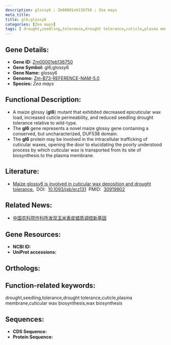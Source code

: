 ```yaml
---
description: glossy6 ; Zm00001eb136750 ; Zea mays
meta_title:
title: gl6;glossy6
categories: [Zea mays]
tags: [ drought,seedling,tolerance,drought tolerance,cuticle,plasma membrane,cuticular wax biosynthesis,wax biosynthesis ]
---
```


## Gene Details:
- **Gene ID:**	[Zm00001eb136750]()
- **Gene Symbol:** gl6;glossy6
- **Gene Name:** glossy6
- **Genome:** [Zm-B73-REFERENCE-NAM-5.0]()
- **Species:** *Zea mays*

## Functional Description:
   - A maize glossy (**gl6**) mutant that exhibited decreased epicuticular wax load, increased cuticle permeability, and reduced seedling drought tolerance relative to wild-type.
   - The **gl6** gene represents a novel maize glossy gene containing a conserved, but uncharacterized, DUF538 domain.
   - The **gl6** protein may be involved in the intracellular trafficking of cuticular waxes, opening the door to elucidating the poorly understood process by which cuticular wax is transported from its site of biosynthesis to the plasma membrane.

## Literature:
   - [Maize glossy6 is involved in cuticular wax deposition and drought tolerance.]( https://academic.oup.com/jxb/article/70/12/3089/5421310?login=true)&nbsp;&nbsp;DOI:&nbsp;&nbsp;[10.1093/jxb/erz131](https://academic.oup.com/jxb/article/70/12/3089/5421310?login=true)&nbsp;&nbsp;PMID:&nbsp;&nbsp;[30919902](https://pubmed.ncbi.nlm.nih.gov/30919902/)

## Related News:
   - [中国农科院作科所发现玉米表皮蜡质调控新基因](https://mp.weixin.qq.com/s?__biz=MzU3ODY3MDM0NA==&mid=2247490276&idx=3&sn=3c66b13e8b0b068a4046298b2411b831&chksm=fd708083ca0709954177cbf18686a5edb4a947c8cc79dff719858c7edd539e266f599025019e&scene=27#wechat_redirect)

## Gene Resources:
- **NCBI ID:** [](https://www.ncbi.nlm.nih.gov/gene/?term=)
- **UniProt accessions:** [](https://www.uniprot.org/uniprotkb//entry)

## Orthologs:

## Function-related keywords:
drought,seedling,tolerance,drought tolerance,cuticle,plasma membrane,cuticular wax biosynthesis,wax biosynthesis

## Sequences:
- **CDS Sequence:**
- **Protein Sequence:**
